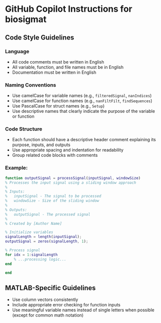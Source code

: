 # GitHub Copilot Instructions for biosigmat

## Code Style Guidelines

### Language
- All code comments must be written in English
- All variable, function, and file names must be in English
- Documentation must be written in English

### Naming Conventions
- Use camelCase for variable names (e.g., `filteredSignal`, `nanIndices`)
- Use camelCase for function names (e.g., `nanFiltFilt`, `findSequences`)
- Use PascalCase for struct names (e.g., `Setup`)
- Use descriptive names that clearly indicate the purpose of the variable or function

### Code Structure
- Each function should have a descriptive header comment explaining its purpose, inputs, and outputs
- Use appropriate spacing and indentation for readability
- Group related code blocks with comments

### Example:
```matlab
function outputSignal = processSignal(inputSignal, windowSize)
% Processes the input signal using a sliding window approach
% 
% Inputs:
%   inputSignal - The signal to be processed
%   windowSize - Size of the sliding window
%
% Outputs:
%   outputSignal - The processed signal
%
% Created by [Author Name]

% Initialize variables
signalLength = length(inputSignal);
outputSignal = zeros(signalLength, 1);

% Process signal
for idx = 1:signalLength
    % ...processing logic...
end

end
```

## MATLAB-Specific Guidelines
- Use column vectors consistently
- Include appropriate error checking for function inputs
- Use meaningful variable names instead of single letters when possible (except for common math notation)
